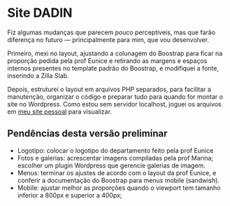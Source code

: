 # Site DADIN
Fiz algumas mudanças que parecem pouco perceptíveis, mas que farão diferença no futuro — principalmente para mim, que vou desenvolver.

Primeiro, mexi no layout, ajustando a colunagem do Boostrap para ficar na proporção pedida pela prof Eunice e retirando as margens e espaços internos presentes no template padrão do Boostrap, e modifiquei a fonte, inserindo a Zilla Slab.

Depois, estruturei o layout em arquivos PHP separados, para facilitar a manutenção, organizar o código e preparar tudo para quando for montar o site no Wordpress. Como estou sem servidor localhost, joguei os arquivos em [meu site pessoal](http://fabianelima.com/UTFPR/~siteDADIN) para visualizar.

## Pendências desta versão preliminar
- Logotipo: colocar o logotipo do departamento feito pela prof Eunice
- Fotos e galerias: acrescentar imagens compiladas pela prof Marina; escolher um plugin Wordpress que gerencie galerias de imagem.
- Menus: terminar os ajustes de acordo com o layout da prof Eunice, e conferir a documentação do Boostrap para menus mobile (sandwish).
- Mobile: ajustar melhor as proporções quando o viewport tem tamanho inferior a 800px e superior a 400px;
